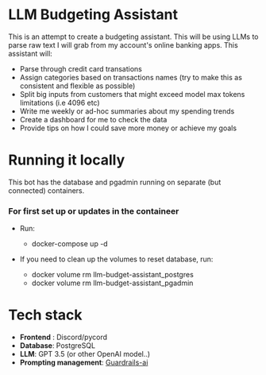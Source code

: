 # LLM Budgeting Assistant

This is an attempt to create a budgeting assistant. This will be using LLMs to parse raw text I will grab from my account's online banking apps. This assistant will:

- Parse through credit card transations
- Assign categories based on transactions names (try to make this as consistent and flexible as possible)
- Split big inputs from customers that might exceed model max tokens limitations (i.e 4096 etc)
- Write me weekly or ad-hoc summaries about my spending trends
- Create a dashboard for me to check the data
- Provide tips on how I could save more money or achieve my goals

# Running it locally

This bot has the database and pgadmin running on separate (but connected) containers.

### For first set up or updates in the containeer

- Run:

  - docker-compose up -d

- If you need to clean up the volumes to reset database, run:
  - docker volume rm llm-budget-assistant_postgres
  - docker volume rm llm-budget-assistant_pgadmin

# Tech stack

- **Frontend** : Discord/pycord
- **Database**: PostgreSQL
- **LLM**: GPT 3.5 (or other OpenAI model..)
- **Prompting management**: [Guardrails-ai](https://shreyar.github.io/guardrails/)
